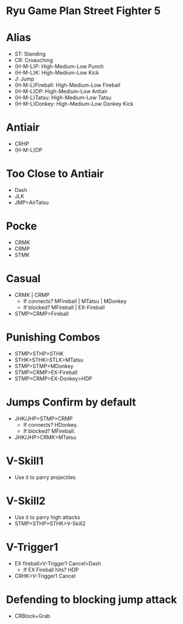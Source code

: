 Ryu Game Plan Street Fighter 5
==============================
# Alias
- ST: Standing
- CR: Croauching
- {H-M-L}P: High-Medium-Low Punch
- {H-M-L}K: High-Medium-Low Kick
- J: Jump
- {H-M-L}Fireball: High-Medium-Low Fireball
- {H-M-L}DP: High-Medium-Low Antiair
- {H-M-L}Tatsu: High-Medium-Low Tatsu
- {H-M-L}Donkey: High-Medium-Low Donkey Kick
 
# Antiair
- CRHP
- {H-M-L}DP

# Too Close to Antiair
- Dash
- JLK
- JMP\>AirTatsu

# Pocke
- CRMK
- CRMP
- STMK

# Casual
- CRMK | CRMP
    - If connects? MFireball | MTatsu | MDonkey
    - If blocked? MFireball | EX-Fireball
- STMP\>CRMP\>Fireball

# Punishing Combos
- STMP\>STHP\>STHK
- STHK\>STHK\>STLK\>MTatsu
- STMP\>STMP\>MDonkey
- STMP\>CRMP\>EX-Fireball
- STMP\>CRMP\>EX-Donkey\>HDP

# Jumps Confirm by default
- JHK/JHP\>STMP\>CRMP
    - If connects? HDonkey.
    - If blocked? MFireball.
- JHK/JHP\>CRMK\>MTatsu

# V-Skill1
- Use it to parry projectiles

# V-Skill2
- Use it to parry high attacks
- STMP\>STHP\>STHK\>V-Skill2

# V-Trigger1
- EX fireball\>V-Trigger1 Cancel\>Dash
    - If EX Fireball hits? HDP
- CRHK\>V-Trigger1 Cancel

# Defending to blocking jump attack
- CRBlock+Grab
